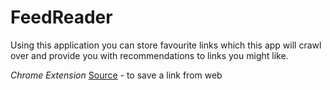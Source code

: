 # FeedReader

Using this application you can store favourite links which this app will crawl over and provide
you with recommendations to links you might like.

*Chrome Extension* [Source](https://github.com/BDFP/FeedReaderChrome) - to save a link from web

